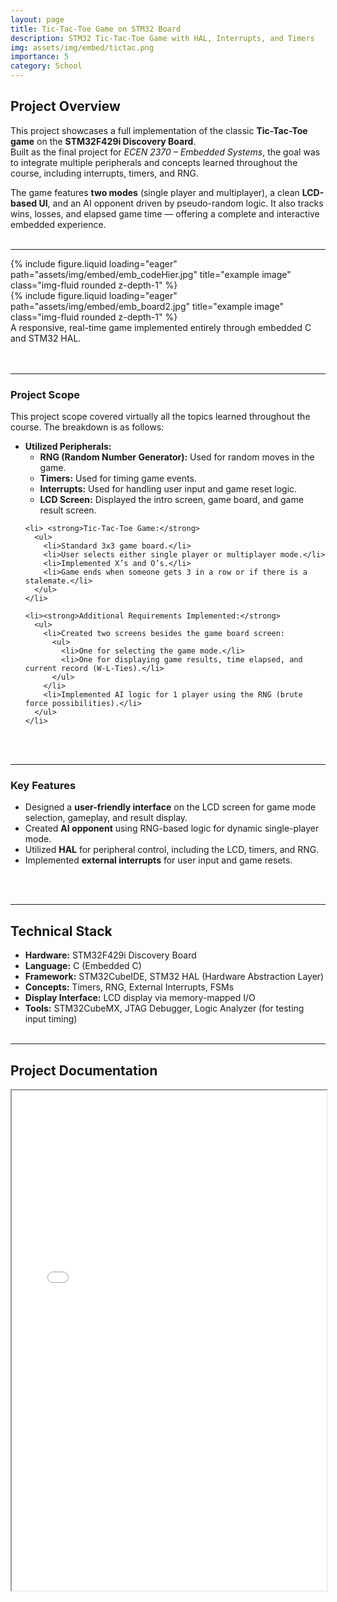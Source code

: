 ```yaml
---
layout: page
title: Tic-Tac-Toe Game on STM32 Board
description: STM32 Tic-Tac-Toe Game with HAL, Interrupts, and Timers
img: assets/img/embed/tictac.png
importance: 5
category: School
---
```


## Project Overview

This project showcases a full implementation of the classic **Tic-Tac-Toe game** on the **STM32F429i Discovery Board**.  
Built as the final project for *ECEN 2370 – Embedded Systems*, the goal was to integrate multiple peripherals and concepts learned throughout the course, including interrupts, timers, and RNG.

The game features **two modes** (single player and multiplayer), a clean **LCD-based UI**, and an AI opponent driven by pseudo-random logic. It also tracks wins, losses, and elapsed game time — offering a complete and interactive embedded experience.
<br><br>

--- 

<div class="row">
    <div class="col-sm mt-3 mt-md-0">
        {% include figure.liquid loading="eager" path="assets/img/embed/emb_codeHier.jpg" title="example image" class="img-fluid rounded z-depth-1" %}
    </div>
    <div class="col-sm mt-3 mt-md-0">
        {% include figure.liquid loading="eager" path="assets/img/embed/emb_board2.jpg" title="example image" class="img-fluid rounded z-depth-1" %}
    </div>
</div>
<div class="caption">
    A responsive, real-time game implemented entirely through embedded C and STM32 HAL.
</div>
<br><br>


---

<div class="project-scope mt-4">
  <h3>Project Scope</h3>
  <p>This project scope covered virtually all the topics learned throughout the course. The breakdown is as follows:</p>
  
  <ul>
    <li><strong>Utilized Peripherals:</strong>
      <ul>
        <li><strong>RNG (Random Number Generator):</strong> Used for random moves in the game.</li>
        <li><strong>Timers:</strong> Used for timing game events.</li>
        <li><strong>Interrupts:</strong> Used for handling user input and game reset logic.</li>
        <li><strong>LCD Screen:</strong> Displayed the intro screen, game board, and game result screen.</li>
      </ul>
    </li>
    
    <li> <strong>Tic-Tac-Toe Game:</strong>
      <ul>
        <li>Standard 3x3 game board.</li>
        <li>User selects either single player or multiplayer mode.</li>
        <li>Implemented X’s and O’s.</li>
        <li>Game ends when someone gets 3 in a row or if there is a stalemate.</li>
      </ul>
    </li>
    
    <li><strong>Additional Requirements Implemented:</strong>
      <ul>
        <li>Created two screens besides the game board screen:
          <ul>
            <li>One for selecting the game mode.</li>
            <li>One for displaying game results, time elapsed, and current record (W-L-Ties).</li>
          </ul>
        </li>
        <li>Implemented AI logic for 1 player using the RNG (brute force possibilities).</li>
      </ul>
    </li>
  </ul>
</div>
<br><br>

---
<div class="key-features mt-4"> 
    <h3>Key Features</h3> 
    <ul> 
    <li>Designed a <strong>user-friendly interface</strong> on the LCD screen for game mode selection, gameplay, and result display.</li>
    <li>Created <strong>AI opponent</strong> using RNG-based logic for dynamic single-player mode.</li>
    <li>Utilized <strong>HAL</strong> for peripheral control, including the LCD, timers, and RNG.</li>
    <li>Implemented <strong>external interrupts</strong> for user input and game resets.</li>
    </ul> 
</div>
<br><br>

---
## Technical Stack
- **Hardware:** STM32F429i Discovery Board  
- **Language:** C (Embedded C)  
- **Framework:** STM32CubeIDE, STM32 HAL (Hardware Abstraction Layer)  
- **Concepts:** Timers, RNG, External Interrupts, FSMs  
- **Display Interface:** LCD display via memory-mapped I/O  
- **Tools:** STM32CubeMX, JTAG Debugger, Logic Analyzer (for testing input timing)
<br><br>

---
## Project Documentation

<div class="project-pdf mt-4">
    <iframe src="/assets/pdf/emb_doc.pdf" width="100%" height="800px"></iframe>
</div>